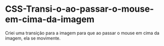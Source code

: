 # CSS-Transi-o-ao-passar-o-mouse-em-cima-da-imagem
Criei uma transição para a imagem para que ao passar o mouse em cima da imagem, ela se movimente. 
